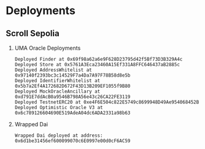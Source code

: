 # Deployments

## Scroll Sepolia

1. UMA Oracle Deployments

   ```
   Deployed Finder at 0x69f98a62a6e9F628D23795d42f5Bf73D3B329A4c
   Deployed Store at 0x5761A3Eca23460A15Ef331A8FFC646437aB2885c
   Deployed AddressWhitelist at 0x97140f2393bc3c14529F7a4Da7A97F78B58d8e5b
   Deployed IdentifierWhitelist at 0x5b7a2Ef4A172682D672F43D13B209EF1055f9B80
   Deployed MockOracleAncillary at 0xd791E7ddAcB0a9546B798A56e43c26CA22FE3119
   Deployed TestnetERC20 at 0xe4F6E504c822E5749c8699948D49Ae954068452B
   Deployed Optimistic Oracle V3 at 0x6c789126604690E519AdeA04dc6ADA2331a98b63
   ```

2. Wrapped Dai

   ```
   Wrapped Dai deployed at address: 0x6d1be31456ef600099070c6E0997e00d0cF6AC59
   ```
